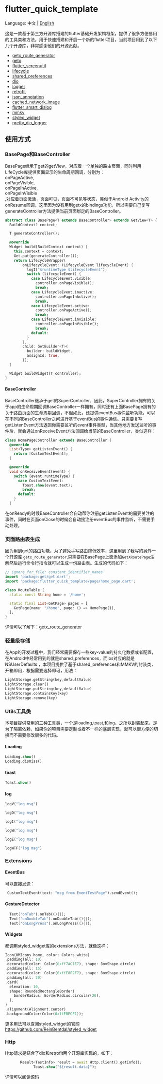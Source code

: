 # flutter_quick_template 
Language: 中文 | [English](README.md)

这是一款基于第三方开源库搭建的flutter基础开发架构框架，提供了很多方便易用的工具类和方法，用于快速搭建和开启一个新的flutter项目，当前项目用到了以下几个开源库，非常感谢他们的开源贡献。

- [getx_route_generator ](https://github.com/panyiho/getx_route_generator)
- [getx](https://github.com/jonataslaw/getx)
- [flutter_screenutil](https://github.com/OpenFlutter/flutter_screenutil)
- [lifecycle](https://github.com/chenenyu/lifecycle)
- [shared_preferences](https://github.com/flutter/packages/tree/main/packages/shared_preferences/shared_preferences)
- [dio](https://github.com/cfug/dio/tree/main/dio)
- [logger](https://github.com/SourceHorizon/logger)
- [retrofit](https://github.com/trevorwang/retrofit.dart/)
- [json_annotation](https://github.com/google/json_serializable.dart/tree/master/json_annotation)
- [cached_network_image](https://github.com/Baseflow/flutter_cached_network_image)
- [flutter_smart_dialog](https://github.com/fluttercandies/flutter_smart_dialog)
- [mmkv](https://github.com/Tencent/mmkv)
- [styled_widget](https://github.com/ReinBentdal/styled_widget)
- [pretty_dio_logger](https://github.com/Milad-Akarie/pretty_dio_logger)

  
## 使用方式
### BasePage和BaseController  
 BasePage继承于get的getView，对应着一个单独的路由页面，同时利用LifeCycle库提供页面显示的生命周期回调，分别为：  
 onPageActive,  
 onPageVisible,  
 onPageInActive,  
 onPageInVisible  
 ,对应着页面激活，页面可见，页面不可见等状态，类似于Android Activity的onResume回调，这里因为没有用到getx的bindings功能，所以需要自己复写generateController方法提供当前页面绑定的BaseController。
``` dart
abstract class BasePage<T extends BaseController> extends GetView<T> {
  BuildContext? context;

  T generateController();

  @override
  Widget build(BuildContext context) {
    this.context = context;
    Get.put(generateController());
    return LifecycleWrapper(
        onLifecycleEvent: (LifecycleEvent lifecycleEvent) {
          logI("$runtimeType $lifecycleEvent");
          switch (lifecycleEvent) {
            case LifecycleEvent.visible:
              controller.onPageVisible();
              break;
            case LifecycleEvent.inactive:
              controller.onPageInActive();
              break;
            case LifecycleEvent.active:
              controller.onPageActive();
              break;
            case LifecycleEvent.invisible:
              controller.onPageInVisible();
              break;
            default:
          }
        },
        child: GetBuilder<T>(
          builder: buildWidget,
          assignId: true,
        ));
  }

  Widget buildWidget(T controller);
}

```

#### BaseController  
BaseController继承于get的SuperController，因此，SuperController拥有的关于app的生命周期回调BaseController一样拥有，同时还有上面BasePage拥有的关于路由页面的生命周期回调，不但如此，还提供eventBus事件监听功能，可以在不同的BaseController之间进行基于eventBus的事件通信。只需要复写getListenEvent方法返回你需要监听的event事件类型，当其他地方发送监听的事件后，就会通过onReceiveEvent方法回调给当前的BaseController，类似这样：
```  dart
class HomePageController extends BaseController {
  @override
  List<Type> getListenEvent() {
    return [CustomTextEvent];
  }

  @override
  void onReceiveEvent(event) {
    switch (event.runtimeType) {
      case CustomTextEvent:
        Toast.show(event.text);
        break;
      default:
    }
  }
  ```
在onReady的时候BaseController会自动帮你注册getListenEvent的需要关注的事件，同时在页面onClose的时候会自动接注册eventBus的事件监听，不需要手动处理。

### 页面路由表生成
因为用到get的路由功能，为了避免手写路由降低效率，这里用到了我写的另外一个开源库 `getx_route_generator`,只需要在BasePage上面添加`GetXRoutePage`注解然后运行命令行指令就可以生成一份路由表。生成的代码如下：
``` dart 
// ignore_for_file: constant_identifier_names
import 'package:get/get.dart';
import 'package:flutter_quick_template/page/home_page.dart';

class RouteTable {
  static const String home = '/home';

  static final List<GetPage> pages = [
    GetPage(name: '/home', page: () => HomePage()),
  ];
}

```
详情可以了解下：[getx_route_generator](https://pub.dev/packages/getx_route_generator)


### 轻量级存储  
 在App的开发过程中，我们经常需要保存一些key-value的持久化数据或者配置，在Android中经常用到的就是shared_preferences，而ios对应的就是NSUserDefaults
 ，本项目提供了基于shared_preferences和MMKV的封装类，开箱即用，根据需要选择即可，用法：  
 ``` dart
 LightStorage.getString(key,defaultValue)
 LightStorage.clear()
 LightStorage.putString(key,defaultValue)
 LightStorage.containsKey(key)
 LightStorage.remove(key)
 ```

 ### Utils工具类
 本项目提供常用的三种工具类，一个是loading,toast,和log，之所以封装起来，是为了隔离依赖，如果你的项目需要定制或者不一样的底层实现，就可以很方便的切换而不需要修改很多的代码。

  #### Loading
  ``` dart
  Loading.show()
  Loading.dismiss()
  ```

 #### toast
  ``` dart
  Toast.show()
  ```

  
   #### log
  ``` dart
logV("log msg")

logD("log msg")

logI("log msg")

logW("log msg")

logE("log msg")

logWTF("log msg")

  ```
 ### Extensions
 #### EventBus
 可以直接发送：
 ``` dart
  CustomTextEvent(text: "msg from EventTestPage").sendEvent();
 ```
  #### GestureDetector
 ``` dart
   Text("onTab").onTab((){});
   Text("onDoubleTab").onDoubleTab((){});
   Text("onLongPress").onLongPress((){});
 ```
  #### Widgets
  都调用styled_widget库的extensions方法，就像这样：  
  ``` dart
  Icon(OMIcons.home, color: Colors.white)
  .padding(all: 10)
  .decorated(color: Color(0xff7AC1E7), shape: BoxShape.circle)
  .padding(all: 15)
  .decorated(color: Color(0xffE8F2F7), shape: BoxShape.circle)
  .padding(all: 20)
  .card(
    elevation: 10,
    shape: RoundedRectangleBorder(
      borderRadius: BorderRadius.circular(20),
    ),
  )
  .alignment(Alignment.center)
  .backgroundColor(Color(0xffEBECF1));
  ```
更多用法可以查阅styled_widget的官网  
https://github.com/ReinBentdal/styled_widget


 ### Http
 Http请求是结合了dio和retrofit两个开源库实现的，如下：
 ``` dart 
        Result<TestInfo> result = await Http.client().getInfo();
              Toast.show("${result.data}");
 ```
 详情可以阅读源码
